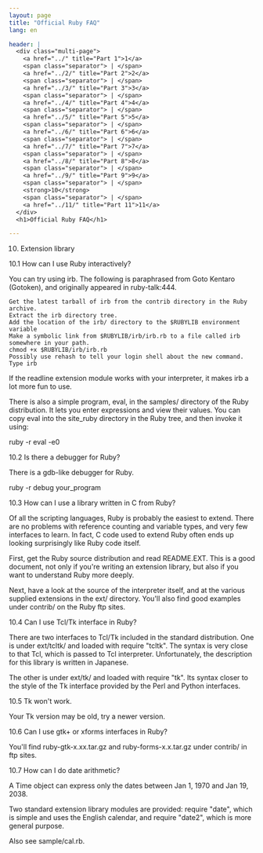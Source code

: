 ```yaml
---
layout: page
title: "Official Ruby FAQ"
lang: en

header: |
  <div class="multi-page">
    <a href="../" title="Part 1">1</a>
    <span class="separator"> | </span>
    <a href="../2/" title="Part 2">2</a>
    <span class="separator"> | </span>
    <a href="../3/" title="Part 3">3</a>
    <span class="separator"> | </span>
    <a href="../4/" title="Part 4">4</a>
    <span class="separator"> | </span>
    <a href="../5/" title="Part 5">5</a>
    <span class="separator"> | </span>
    <a href="../6/" title="Part 6">6</a>
    <span class="separator"> | </span>
    <a href="../7/" title="Part 7">7</a>
    <span class="separator"> | </span>
    <a href="../8/" title="Part 8">8</a>
    <span class="separator"> | </span>
    <a href="../9/" title="Part 9">9</a>
    <span class="separator"> | </span>
    <strong>10</strong>
    <span class="separator"> | </span>
    <a href="../11/" title="Part 11">11</a>
  </div>
  <h1>Official Ruby FAQ</h1>

---
```


10. Extension library

10.1 How can I use Ruby interactively?

You can try using irb. The following is paraphrased from Goto Kentaro (Gotoken), and originally appeared in ruby-talk:444.

    Get the latest tarball of irb from the contrib directory in the Ruby archive.
    Extract the irb directory tree.
    Add the location of the irb/ directory to the $RUBYLIB environment variable
    Make a symbolic link from $RUBYLIB/irb/irb.rb to a file called irb somewhere in your path.
    chmod +x $RUBYLIB/irb/irb.rb
    Possibly use rehash to tell your login shell about the new command.
    Type irb

If the readline extension module works with your interpreter, it makes irb a lot more fun to use.

There is also a simple program, eval, in the samples/ directory of the Ruby distribution. It lets you enter expressions and view their values. You can copy eval into the site_ruby directory in the Ruby tree, and then invoke it using:

                

ruby -r eval -e0

10.2 Is there a debugger for Ruby?

There is a gdb-like debugger for Ruby.

                

  ruby -r debug your_program

10.3 How can I use a library written in C from Ruby?

Of all the scripting languages, Ruby is probably the easiest to extend. There are no problems with reference counting and variable types, and very few interfaces to learn. In fact, C code used to extend Ruby often ends up looking surprisingly like Ruby code itself.

First, get the Ruby source distribution and read README.EXT. This is a good document, not only if you're writing an extension library, but also if you want to understand Ruby more deeply.

Next, have a look at the source of the interpreter itself, and at the various supplied extensions in the ext/ directory. You'll also find good examples under contrib/ on the Ruby ftp sites.

10.4 Can I use Tcl/Tk interface in Ruby?

There are two interfaces to Tcl/Tk included in the standard distribution. One is under ext/tcltk/ and loaded with require "tcltk". The syntax is very close to that Tcl, which is passed to Tcl interpreter. Unfortunately, the description for this library is written in Japanese.

The other is under ext/tk/ and loaded with require "tk". Its syntax closer to the style of the Tk interface provided by the Perl and Python interfaces.

10.5 Tk won't work.

Your Tk version may be old, try a newer version.

10.6 Can I use gtk+ or xforms interfaces in Ruby?

You'll find ruby-gtk-x.xx.tar.gz and ruby-forms-x.x.tar.gz under contrib/ in ftp sites.

10.7 How can I do date arithmetic?

A Time object can express only the dates between Jan 1, 1970 and Jan 19, 2038.

Two standard extension library modules are provided: require "date", which is simple and uses the English calendar, and require "date2", which is more general purpose.

Also see sample/cal.rb. 
